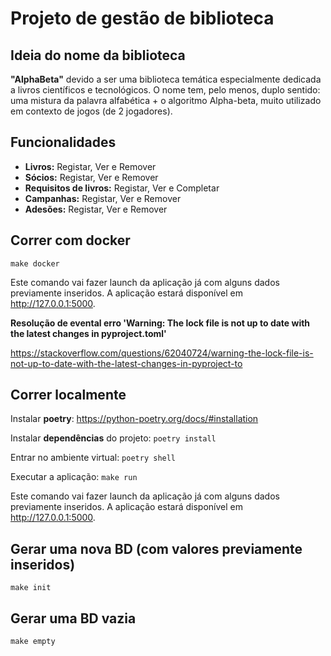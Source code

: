 # Projeto de gestão de biblioteca

## Ideia do nome da biblioteca
**"AlphaBeta"** devido a ser uma biblioteca temática especialmente dedicada a livros científicos e tecnológicos. 
O nome tem, pelo menos, duplo sentido: uma mistura da palavra alfabética + o algoritmo Alpha-beta, muito utilizado em contexto de jogos (de 2 jogadores).
    
## Funcionalidades
- **Livros:** Registar, Ver e Remover
- **Sócios:** Registar, Ver e Remover
- **Requisitos de livros:** Registar, Ver e Completar
- **Campanhas:** Registar, Ver e Remover
- **Adesões:** Registar, Ver e Remover

## Correr com docker
`make docker`

Este comando vai fazer launch da aplicação já com alguns dados previamente inseridos. A aplicação estará disponível em http://127.0.0.1:5000.

**Resolução de evental erro 'Warning: The lock file is not up to date with the latest changes in pyproject.toml'**

https://stackoverflow.com/questions/62040724/warning-the-lock-file-is-not-up-to-date-with-the-latest-changes-in-pyproject-to

## Correr localmente

Instalar **poetry**: https://python-poetry.org/docs/#installation

Instalar **dependências** do projeto: `poetry install`

Entrar no ambiente virtual: `poetry shell`

Executar a aplicação: `make run`

Este comando vai fazer launch da aplicação já com alguns dados previamente inseridos. A aplicação estará disponível em http://127.0.0.1:5000.

## Gerar uma nova BD (com valores previamente inseridos)
` make init ` 

## Gerar uma BD vazia
` make empty ` 
